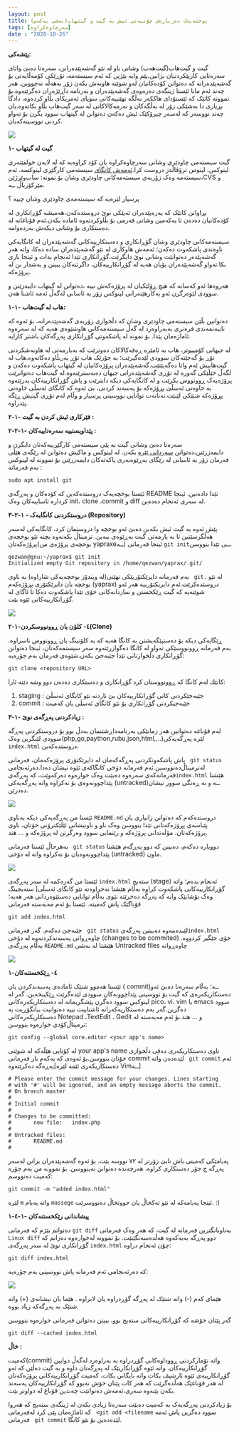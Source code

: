 ```yaml
---
layout: post
title: پوختەیەک دەربارەی چۆنیەتی ئیش بە گیت و گیتهاب(بەشی یەکەم)
tags: [سەرچاوەکراوە]
date : "2020-10-26"
---
```


**پێشەکی:**

گیت و گیت‌هاب(گیت‌هەب) وشانی باو لە نێو  گەشەپێدەرانن، سەرەتا دەبێ واتای سەرەتایی کارپێکردنیان بزانین.پێم وایە بێژین کە ئەم سیستەمە، تۆڕێکی کۆمەڵایەتی بۆ گەشەپێدەرانە کە دەتوانن کۆدەکانیان لەو شوێنە هاوبەش بکەن زۆر بەهەڵە نەچووین. هەر چەند ئەم مانا ئێستا ژینگەی دەرەوەی گەشەپێدەران  و  بەرنامە داڕێژەران دەگرێتەوە.بۆ نموونە کاتێک کە ئێسنۆدای هاککەر بەڵگە نهێنییەکانی سوپای ئەمریکای بڵاو کردەوە، دادگا بڕیاری دا بەشێکی زۆر لە بەڵگەکان و نەرمەکالاکانی لە سەر گیت‌هاب بڵاو بکاتەوە.یان چەند نووسەر کە لەسەر چیرۆکێک ئیش دەکەن دەتوانن لە گیتهاب سوود بگرن بۆ تەواو کردنی نووسینەکەیان.

![](/blog/images/01-1.png)

**۱- گیت ‌لە گیتهاب**

گیت سیستەمی چاودێری وشانی سەرچاوەکراوە یان کۆد کراوەیە کە لە لایەن خولقێنەری لینوکس، لینوس ترۆڤاڵدز دروست کرا.[ئەمەش کانگای](https://github.com/torvalds/linux/tree/1da177e4c3f41524e886b7f1b8a0c1fc7321cac2) سیستەمی کارگێڕی لینوکسە. ئەم  سیستەمە وەک زۆربەی سیستەمەکانی چاودێری وشان بۆ نمونە: ساب‌وێرژێن،CVS و مێرکۆریاڵ ــە.

پرسیار لێرەیە کە سیستەمەی چاودێری وشان چییە ؟

بڕاوانن کاتێک کە پەرەپێدەران  ئەپێکی نوێ دروستدەکەن،هەمیشە گۆڕانکاری لە کۆدەکانیان دەدەن  تا  یەکەمین وشانی فەرمی بۆ بڵاوکردنەوە ئامادە بکەن.ئەم قۆناغانە لە دەستکاری بۆ وشانی دیکەش بەردەوامە.

سیستەمەکانی چاودێری وشان گۆڕانکاری و دەستکارییەکانی گەشەپێدەران لە کانگایەکی ناوەندی پاشکەوت دەکەن؛ ئەمەش هاوکاری لە نێو گەشەپێدەران سادە دەکا، واتە هەر گەشەپێدەر دەتوانێت وشانی نوێ دابگرێت،گۆڕانکاری تێدا ئەنجام بدات و ئینجا باری بکا.تەواو گەشەپێدەران  بۆیان هەیە لە گۆڕانکارییەکان، داگرتنەکان ببینن و بەشدار بن لە پرۆژەکە.

هەروەها ئەو کەسانە کە هیچ ڕۆلێکیان لە پرۆژەکەش نییە ،دەتوانن لە گیتهاب دایبەزێنن و سوودی لێوەرگرن.ئەو بەکارهێنەرانی لینوکس زۆر بە ئاسانی لەگەڵ ئەمە ئاشنا هەن.



**۱-۱- هاب لە گیت‌هاب:**

دەتوانین بڵێن سیستەمی چاودێری وشان کە دڵخوازی  زۆربەی گەشەپێدەرانە، بۆ ئەوە کە تایبەتمەندی فرەتری بەبەراوەرد لە گەڵ سیستەمەکانی هاوشێوەی هەیە کە لە سەرەوە ئاماژەمان پێدا. بۆ نمونە لە پاشکەوتی گۆڕانکاری پەڕگەکان باشتر کارایە.

لە جیهانی کۆمپیوتر، هاب بە ئامێرە ڕەقەکالاکان دەوترێت کە بەیارمەتی لە هاوبەشکردنی  تۆڕ بۆ گەجێتەکان سوودی لێدەگیرێت؛ بە جۆرێک هاب تۆڕ بەربڵاو دەکاتەوە.هاب لە گیت‌هابیش ئەم واتا دەگەیێنێت.گەشەپێدەران پرۆژەکانیان لە گیتهاب پاشکەوت دەکەن و لگەڵ خێڵێکی گەورە لە تۆڕی  گەشەپێدەرانی جیهان دەبەسترێنەوە.لە گیت‌هاب دەتوانرێت پرۆژەیەک ڕوونووس بکرێت و لە کانگایەکی دیکە دابنرێت و پاش گۆڕانکارییەکان بدرێتەوە بە خاوەنی ئەسڵێ پڕۆژەکە بۆ پەسەند کردنی، بێ ئەوە کە کانگای ئەسڵی خاوەنی پڕۆژەکە شتێکی لێبێت.تەنانەت توانایی نووسینی پرسیار و وڵام لەم تۆڕی گیتیش ڕێگە پێدراوە.



**۲-۱- فێرکاری ئیش کردن بە گیت :**



**۲-۲-۱- پێداویستییە سەرەتاییەکان :**

سەرەتا دەبێ وشانی گیت بە پێی سیستەمی کارگێڕییەکەتان دابگرن و دایمەزرێنن،دەتوانن [سەردانی ئێرە](https://git-scm.com/downloads) بکەن. لە لینوکس و ماکیش دەتوانن لە رێگەی هێڵی فەرمان زۆر بە ئاسانی لە رێگای بەڕێوەبەری پاکەتەکان دایمەزرێنن بۆ نموونە لە لینوکس بەم فەرمانە :

```shell
sudo apt install git
```

ئێستا بوخچەیەک دروستدەکەین کە کۆدەکان و پەڕگەی README تێدا دادەنین. ئینجا کردارە ئاساییەکان وەک init، clone ،commit و diff لە سەری ئەنجام دەدەین.



**۳-۲-۱ - دروستکردنی کانگایەک (Repository)** 

پێش ئەوە بە گیت ئیش بکەین دەبێ ئەو بوخچە وا دروستمان کرد، کانگایەکی لەسەر هەڵگرسێنین تا بە یارمەتی گیت بەڕێوەی ببەین. ترمیناڵ بکەنەوە بچنە نێو بوخچەی پرۆژەکەتان(بوخچەی پرۆژەی من yapraxeــە) ئینجا فەرمانی `git init`ــی  تێدا بنووسن.

```shell
qezwan@gnu:~/yaprax$ git init
Initialized empty Git repository in /home/qezwan/yaprax/.git/
```

بەم فەرمانە دایرێکتۆریێکی نهێنی(لە ویندۆز بوخچەیەکی شاراوە) بە ناوی ` git.` لە نێو بوخچە یان دایرێکتۆری پڕۆژەکەم (yaprax) دروستدەکرێت.ئەم دایریکتۆرییە هەر ئەو شوێنەیە کە گیت ڕێکخستن و سازدانەکانی خۆی تێدا پاشکەوت دەکا تا ئاگای لە  گۆڕانکارییەکانی ئێوە بێت.

![](/blog/images/github1.png)

**۲-۱-٤- کلۆن یان ڕوونووسکردن(Clone)**

ڕێگایەکی دیکە  بۆ دەستپێگەیشتن بە کانگا هەیە کە بە کلۆنینگ یان ڕوونووس ناسراوە. بەم فەرمانە ڕوونووسێکی تەواو  لە کانگا دەگوازرێتەوە سەر سیستمەکەتان، ئینجا دەتوانن گۆڕانکاری دڵخوازتانی تێدا جێبەجێ بکەن.شێوەی فەرمان بەم جۆرەیە:

```
git clone <repository URL>
```

کاتێك لەم کانگا کە ڕوونووستان کرد گۆڕانکاری و دەستکاری دەدەن دوو وشە دێتە ئارا:

1. staging : جێبەجێکردنی کاتی گۆڕانکارییەکان بێ ناردنە نێو کانگای ئەسڵێ
2. commit : جێبەجیکردنی گۆڕانکاری بۆ نێو کانگای ئەسڵی یان کەمیت



**۳-۱- زیادکردنی پەڕگەی نوێ :**

لەم قۆناغە دەتوانین هەر زمانێکی بەرنامەداڕشتنمان بەدڵ بوو بۆ دروستکردنی پەڕگە سوودی لێبگرین وەک(php,go,paython,rubu,json,html,...)لێرە پەڕگەیەکی `index.html` دروستدەکەین.

پاش پاشکەوتکردنی پەڕگەکەمان لە دایرێکتۆری پرۆژەکەمان، فەرمانی ` git status` لەترمیناڵ‌دەنووسین.ئەم فەرمانە دۆخی کانگاکەی ئێوە نیشان دەدا.دەرئەنجامی فەرمانەکەی سەرەوە دەبێت وەک خوارەوە دەرکەوێت، کە پەڕگەی`index.html`  هێشتا پێداچوونەوەی بۆ نەکراوە واتە پەڕگەیەکی (untracked)ــە و بە ڕەنگی سوور نیشان دەدرێن.

![](/blog/images/github3.png)

ئێستا من پەڕگەیەکی دیکە بەناوی `README.md` دروستدەکەم کە دەتوانن زانیاری یان پێناسەی پڕۆژەکەتانی تێدا  بنووسن وەک ناو و ناونیشانی ئێلێکترۆنی خۆتان، ناوی پرۆژەکەتان، مۆڵەتدانی پرۆژەکە و رێنمایی سوود وەرگرتن لە پرۆژەکە و ... هتد.

بەهرحاڵ ئێستا فەرمانی  ` git status` دووبارە دەکەم، دەبینن کە دوو پەڕگەم هێشتا پێداچوونەوەیان بۆ نەکراوە واتە لە دۆخی (untracked) ماون.

![](/blog/images/github4.png)

ئێستا من گەرەکمە لە سەر  پەڕگەی  `index.html`  ستەیج (stage) ئەنجام بدەم؛ واتە گۆڕانکارییەکانی پاشکەوت کراوە بەڵام هێشتا نەخراوەتە نێو کانگای ئەسڵی[ ستەیجینگ وەک بۆشایێک وایە کە پەڕگە دەخرێتە نێوی بەڵام توانایی دەستێوەردانی هەر هەیە؛ قۆناگێک پاش کەمیتە. ئێستا بۆ ئەم مەبەستە فەرمانی

```
git add index.html
```

جێبەجێ دەکەم. گەر فەرمانی ` git status`  لێبدەینەوە دەبینین  پەڕگەی`index.html` چاوەڕوانی پەسەندکردنەوە لە دۆخی (changes to be commited) خۆی جێگیر کردووە. بەڵام پەڕگەی  `README.md` هێشتا لە بەشی Untracked files چاوەڕوانە

![](/blog/images/github5.png)

**۱-٤- ڕێکخستنەکان**

ئێستا هەموو شتێک ئامادەی پەسەندکردن یان ( commit)ــە؛ بەڵام سەرەتا دەبێ ئەو دەستکاریکەرەی کە گیت بۆ نووسینی پێداچوونەکان سوودی لێدەگرێت ڕێکیبخەین. گەر لە لینوکس سوود دەگرن پێشگریمانە لە دەستکاریکەرەکانی  pico، vi، vim یا emacs سوود دەگرین.گەر بەم دەستکاریەکەرانە ئاشناییت نییە دەتوانیت بیانگۆڕیت بە دەستکاریکەرەکانی Notepad ،TextEdit ، Gedit و ... هتد.بۆ ئەم مەبەستە لە ترمیناڵ‌کۆدی خوارەوە بنووسن:

```shell
git config --global core.editor <your app's name>
```

لە کۆتایی هێڵەکە لە شوێنی  your app's name  ناوی دەستکاریکەری دەقی دڵخوازی خۆتان بنووسن.بۆ ئەوەی کە یەکەم بار فەرمانی commit لێدەدەن واتە ` git commit` ئەم پەڕەگە دەکرێتەوە[دەستکاریکەری ئێمە لێرە Vimــە]

```
# Please enter the commit message for your changes. Lines starting
# with '#' will be ignored, and an empty message aborts the commit.
# On branch master
#
# Initial commit
#
# Changes to be committed:
#       new file:   index.php
#
# Untracked files:
#       README.md
#
```

پەیامێکی کەمیتی باش نابێ زۆرتر لە ۷۲ نووسە بێت. بۆ ئەوە گەشەپێدەران بزانن لەسەر پەڕگە چ جۆر دەستکاری کراوە، هەرچەندە دەتوانن نەینووسن. بۆ نموونە من بەم جۆرە کەمیت دەنووسم:

```
git commit -m "added index.html"
```

لێرە `m` واتە پەیام `massege`  ئینجا پەیامەکە لە نێو تەکخاڵ یان جووتخاڵ‌ دەنووسرێت. :) 



**۱-٤-۱- پیشاندانی رێکخستنەکان**

دەتوانم بێژم کە فەرمانی `git diff` بەناوبانگترین فەرمانە لە گیت‌، کە هەر وەک فەرمانی ` Linux diff` دوو پەڕگە بەیەکەوە هەڵدەسەنگێنێت.  بۆ نموونە لەخوارەوە دەزانم کە گۆڕانکاری نوێ لە سەر پەڕگەی `index.html`  چۆن ئەنجام دراوە:

```
git diff index.html
```

کە دەرئەنجامی ئەم فەرمانە پاش نووسینی بەم جۆرەیە:

![](/blog/images/github6.png)

هێمای کەم (-) واتە شتێک لە پەڕگە گۆڕدراوە یان لابراوە . هێما یان نیشانەی (+) واتە شتێک بە پەڕگەکە زیاد بووە.

گەر پێتان خۆشە کە گۆڕانکارییەکانی ستەیج بوو، ببینن دەتوانن فەرمانی خوارەوە بنووسن 

```
git diff --cached index.html
```





**خاڵ :** 

کەمیت(commit) واتە تۆمارکردنی ڕووداوەکانی گۆڕدراوە بە بەراوەرد لەگەڵ دوایین گۆڕانکارییەکان. واتە ئێوە گۆڕانکاریێک لە پەڕگەتان داوە و بە گیت دەڵێن کە ئەو گۆڕانکارییەی ئێوە ئارشیڤ بکات واتە بایگانی بکات. کەمیت گۆڕانکارییەکانی پرۆژەکەتان لە هەر قۆناغێک هەڵدەگرێت کە هەر کات پێتان خۆش نەبوو  کە گۆڕانکارییەکان  پەسەند بکەن بێنەوە سەری،ئەمەش دەتوانێت چەندین قۆناغ لە دواوتر بێت.

بۆ زیادکردنی پەڕگەیەک بە کەمیت دەبێت سەرەتا زیادی بکەن لە ژینگەی ستەیج کە هەروا کە ئاماژەمان پێی کرد لەفەرمانی ` <git add <filename` سوود دەگرین پاش ئەمە فەرمانی ` git commit` لێدەدەین بۆ نێو کانگا.

